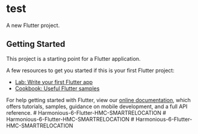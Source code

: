 # test

A new Flutter project.

## Getting Started

This project is a starting point for a Flutter application.

A few resources to get you started if this is your first Flutter project:

- [Lab: Write your first Flutter app](https://flutter.dev/docs/get-started/codelab)
- [Cookbook: Useful Flutter samples](https://flutter.dev/docs/cookbook)

For help getting started with Flutter, view our
[online documentation](https://flutter.dev/docs), which offers tutorials,
samples, guidance on mobile development, and a full API reference.
#   H a r m o n i o u s - 6 - F l u t t e r - H M C - S M A R T R E L O C A T I O N  
 #   H a r m o n i o u s - 6 - F l u t t e r - H M C - S M A R T R E L O C A T I O N  
 #   H a r m o n i o u s - 6 - F l u t t e r - H M C - S M A R T R E L O C A T I O N  
 